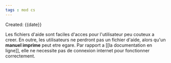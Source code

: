 ```yaml
---
tags : mod cs
---
```

Created: {{date}}

Les fichiers d'aide sont faciles d'acces pour l'utilisateur peu couteux a creer. 
En outre, les utilisateurs ne perdront pas un fichier d'aide, alors qu'un **manuel 
imprime** peut etre egare. Par rapport a [[la documentation en ligne]], elle ne necessite pas de connexion internet pour fonctionner correctement.

